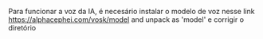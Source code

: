 Para funcionar a voz da IA, é necesário instalar o modelo de voz nesse link https://alphacephei.com/vosk/model and unpack as 'model' e corrigir o diretório
